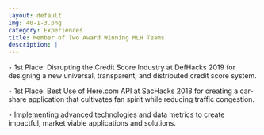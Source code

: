 ```yaml
---
layout: default
img: 40-1-3.png
category: Experiences
title: Member of Two Award Winning MLH Teams
description: |
---
```


‣ 1st Place: Disrupting the Credit Score Industry at DefHacks 2019 for designing a new universal, transparent, and distributed credit score system.

‣ 1st Place: Best Use of Here.com API at SacHacks 2018 for creating a car-share application that cultivates fan spirit while reducing traffic congestion.

‣ Implementing advanced technologies and data metrics to create impactful, market viable applications and solutions.

